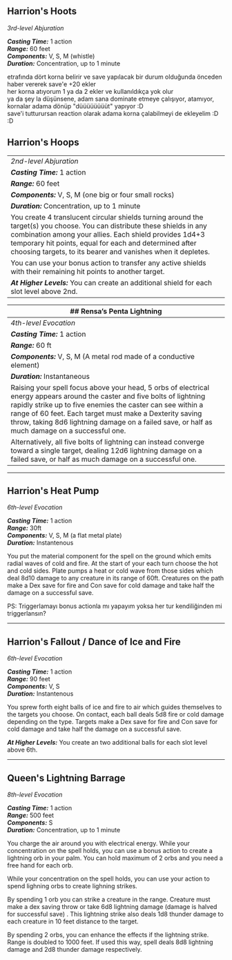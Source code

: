   
## Harrion's Hoots  
*3rd-level Abjuration*  
  
***Casting Time:*** 1 action  
***Range:*** 60 feet  
***Components:*** V, S, M (whistle)  
***Duration:*** Concentration, up to 1 minute  
  
etrafında dört korna belirir ve save yapılacak bir durum olduğunda önceden haber vererek save'e +20 ekler  
her korna atıyorum 1 ya da 2 ekler ve kullanıldıkça yok olur  
ya da şey la düşünsene, adam sana dominate etmeye çalışıyor, atamıyor, kornalar adama dönüp "düüüüüüüüt" yapıyor :D  
save'i tutturursan reaction olarak adama korna çalabilmeyi de ekleyelim :D :D  
  
## Harrion's Hoops   
| |  
|---|  
| *2nd-level Abjuration* |  
| ***Casting Time:*** 1 action |  
| ***Range:*** 60 feet |  
| ***Components:*** V, S, M (one big or four small rocks) |  
| ***Duration:*** Concentration, up to 1 minute |  
| You create 4 translucent circular shields turning around the target(s) you choose. You can distribute these shields in any combination among your allies. Each shield provides 1d4+3 temporary hit points, equal for each and determined after choosing targets, to its bearer and vanishes when it depletes. |  
| You can use your bonus action to transfer any active shields with their remaining hit points to another target. |  
| ***At Higher Levels:*** You can create an additional shield for each slot level above 2nd. |  
  
  
| ## Rensa’s Penta Lightning |  
|---|  
| *4th-level Evocation* |  
| ***Casting Time:*** 1 action |  
| ***Range:*** 60 ft |  
| ***Components:*** V, S, M (A metal rod made of a conductive element) |  
| ***Duration:*** Instantaneous |  
| Raising your spell focus above your head, 5 orbs of electrical energy appears around the caster and five bolts of lightning rapidly strike up to five enemies the caster can see within a range of 60 feet. Each target must make a Dexterity saving throw, taking 8d6 lightning damage on a failed save, or half as much damage on a successful one. |  
| Alternatively, all five bolts of lightning can instead converge toward a single target, dealing 12d6 lightning damage on a failed save, or half as much damage on a successful one. |  
  
---  
  
## Harrion's Heat Pump  
*6th-level Evocation*  
  
***Casting Time:*** 1 action  
***Range:*** 30ft  
***Components:*** V, S, M (a flat metal plate)  
***Duration:*** Instantenous  
  
You put the material component for the spell on the ground which emits radial waves of cold and fire. At the start of your each turn choose the hot and cold sides. Plate pumps a heat or cold wave from those sides which deal 8d10 damage to any creature in its range of 60ft. Creatures on the path make a Dex save for fire and Con save for cold damage and take half the damage on a successful save.  
  
PS: Triggerlamayı bonus actionla mı yapayım yoksa her tur kendiliğinden mi triggerlansın?  
  
---  
  
## Harrion's Fallout / Dance of Ice and Fire  
*6th-level Evocation*  
  
***Casting Time:*** 1 action  
***Range:*** 90 feet  
***Components:*** V, S  
***Duration:*** Instantenous  
  
You sprew forth eight balls of ice and fire to air which guides themselves to the targets you choose. On contact, each ball deals 5d8 fire or cold damage depending on the type. Targets make a Dex save for fire and Con save for cold damage and take half the damage on a successful save.  
  
***At Higher Levels:*** You create an two additional balls for each slot level above 6th.  
  
---  
  
## Queen's Lightning Barrage  
*8th-level Evocation*  
  
***Casting Time:*** 1 action  
***Range:*** 500 feet  
***Components:*** S  
***Duration:*** Concentration, up to 1 minute  
  
You charge the air around you with electrical energy. While your concentration on the spell holds, you can use a bonus action to create a lightning orb in your palm. You can hold maximum of 2 orbs and you need a free hand for each orb.  
  
While your concentration on the spell holds, you can use your action to spend lighning orbs to create lighning strikes.  
  
By spending 1 orb you can strike a creature in the range. Creature must make a dex saving throw or take 6d8 lightning damage (damage is halved for successful save) . This lightning strike also deals 1d8 thunder damage to each creature in 10 feet distance to the target.  
  
By spending 2 orbs, you can enhance the effects if the lightning strike. Range is doubled to 1000 feet. If used this way, spell deals 8d8 lightning damage and 2d8 thunder damage respectively.